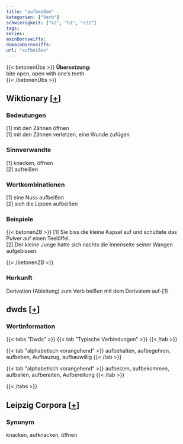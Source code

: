 ```yaml
---
title: "aufbeißen"
kategorien: ["Verb"]
schwierigkeit: ["k2", "h1", "r22"]
tags:
series:
mainDornseiffs:
domainDornseiffs:
url: "aufbeißen"
---
```


{{< betonenÜbs >}}
**Übersetzung:**  
bite open, open with one’s teeth  
{{< /betonenÜbs >}}

## Wiktionary [[+](https://de.wiktionary.org/wiki/aufbeißen)]

### Bedeutungen
[1] mit den Zähnen öffnen  
[1] mit den Zähnen verletzen, eine Wunde zufügen  

### Sinnverwandte
[1] knacken, öffnen  
[2] aufreißen  

### Wortkombinationen
[1] eine Nuss aufbeißen  
[2] sich die Lippen aufbeißen  

### Beispiele
{{< betonenZB >}}
[1] Sie biss die kleine Kapsel auf und schüttete das Pulver auf einen Teelöffel.  
[2] Der kleine Junge hatte sich nachts die Innenseite seiner Wangen aufgebissen.  

{{< /betonenZB >}}
### Herkunft
Derivation (Ableitung) zum Verb beißen mit dem Derivatem auf-[1]  



## dwds [[+](https://www.dwds.de/wb/aufbeißen)]

### Wortinformation
{{< tabs "Dwds" >}}
{{< tab "Typische Verbindungen" >}}
{{< /tab >}}

{{< tab "alphabetisch vorangehend" >}}
aufbehalten, aufbegehren, aufbeben, Aufbauzug, aufbauwillig
{{< /tab >}}

{{< tab "alphabetisch vorangehend" >}}
aufbeizen, aufbekommen, aufbellen, aufbereiten, Aufbereitung
{{< /tab >}}

{{< /tabs >}}

## Leipzig Corpora [[+](https://corpora.uni-leipzig.de/en/res?word=aufbeißen&corpusId=deu_newscrawl-public_2018)]


### Synonym
knacken, aufknacken, öffnen

